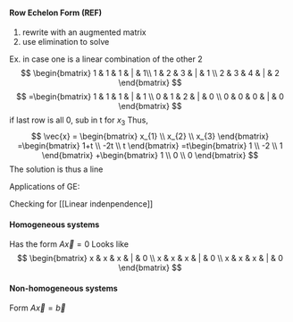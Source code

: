 #### Row Echelon Form (REF)
1. rewrite with an augmented matrix
2. use elimination to solve

Ex. in case one is a linear combination of the other 2
$$
\begin{bmatrix}
 1 & 1 & 1 & | & 1\\
1 & 2 & 3 & | & 1 \\
2 & 3 & 4 & | & 2
\end{bmatrix}
$$
$$
=\begin{bmatrix}
1 & 1 & 1 & | & 1 \\
0 & 1 & 2 & | & 0 \\
0 & 0 & 0 & | & 0
\end{bmatrix}
$$
if last row is all 0, sub in t for $x_{3}$
Thus,
$$
\vec{x} = \begin{bmatrix}
x_{1} \\
x_{2} \\
x_{3}
\end{bmatrix}
=\begin{bmatrix}
1+t \\
-2t \\
t
\end{bmatrix}
=t\begin{bmatrix}
1 \\
-2 \\
1
\end{bmatrix}
+\begin{bmatrix}
1 \\
0 \\
0
\end{bmatrix}
$$
The solution is thus a line

Applications of GE:

Checking for [[Linear indenpendence]]

#### Homogeneous systems
Has the form $A\vec{x} = 0$
Looks like
$$
\begin{bmatrix}
x & x & x & | & 0 \\ 
x & x & x & | & 0 \\ 
x & x & x & | & 0 
\end{bmatrix}
$$
#### Non-homogeneous systems
Form $A\vec{x} = \vec{b}$